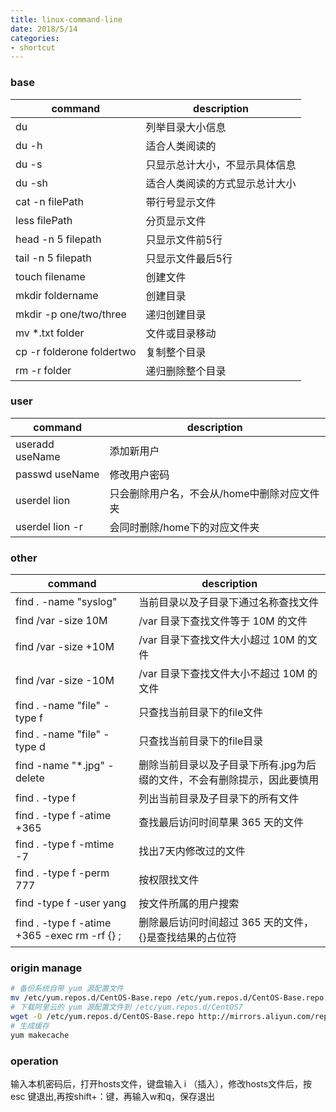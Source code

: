 ```yaml
---
title: linux-command-line
date: 2018/5/14
categories:
- shortcut
---
```


### base
command|description
-------|-----------
du | 列举目录大小信息
du -h | 适合人类阅读的
du -s | 只显示总计大小，不显示具体信息
du -sh | 适合人类阅读的方式显示总计大小
cat -n filePath | 带行号显示文件
less filePath | 分页显示文件
head -n 5 filepath | 只显示文件前5行
tail -n 5 filepath | 只显示文件最后5行
touch filename | 创建文件
mkdir foldername | 创建目录
mkdir -p one/two/three | 递归创建目录
mv *.txt folder | 文件或目录移动
cp -r folderone foldertwo | 复制整个目录
rm -r folder | 递归删除整个目录

### user
command|description
-------|-----------
useradd useName | 添加新用户
passwd useName | 修改用户密码
userdel lion | 只会删除用户名，不会从/home中删除对应文件夹
userdel lion -r	| 会同时删除/home下的对应文件夹

### other
command|description
-------|-----------
find . -name "syslog"	| 当前目录以及子目录下通过名称查找文件
find /var -size 10M | /var 目录下查找文件等于 10M 的文件
find /var -size +10M | /var 目录下查找文件大小超过 10M 的文件
find /var -size -10M | /var 目录下查找文件大小不超过 10M 的文件
find . -name "file" -type f | 只查找当前目录下的file文件
find . -name "file" -type d | 只查找当前目录下的file目录
find -name "*.jpg" -delete | 删除当前目录以及子目录下所有.jpg为后缀的文件，不会有删除提示，因此要慎用
find . -type f | 列出当前目录及子目录下的所有文件
find . -type f -atime +365 | 查找最后访问时间草果 365 天的文件
find . -type f -mtime -7 | 找出7天内修改过的文件
find . -type f -perm 777 | 按权限找文件
find -type f -user yang | 按文件所属的用户搜索
find . -type f -atime +365 -exec rm -rf {} \; | 删除最后访问时间超过 365 天的文件，{}是查找结果的占位符


### origin manage
```sh
# 备份系统自带 yum 源配置文件 
mv /etc/yum.repos.d/CentOS-Base.repo /etc/yum.repos.d/CentOS-Base.repo.backup
# 下载阿里云的 yum 源配置文件到 /etc/yum.repos.d/CentOS7
wget -O /etc/yum.repos.d/CentOS-Base.repo http://mirrors.aliyun.com/repo/Centos-7.repo
# 生成缓存
yum makecache
```

### operation
输入本机密码后，打开hosts文件，键盘输入 i （插入），修改hosts文件后，按 esc 键退出,再按shift+：键，再输入w和q，保存退出